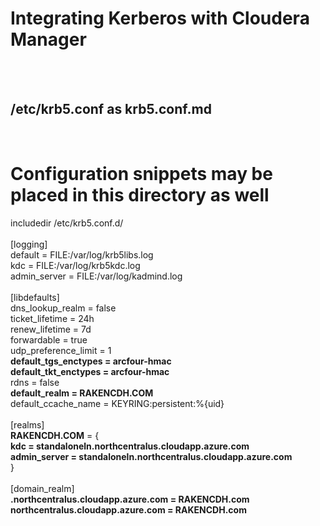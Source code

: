 <h1> Integrating Kerberos with Cloudera Manager</h1><br>
<br>
<h2>/etc/krb5.conf as krb5.conf.md</h2>
<br>

# Configuration snippets may be placed in this directory as well<br>
includedir /etc/krb5.conf.d/<br>
<br>
[logging]<br>
 default = FILE:/var/log/krb5libs.log<br>
 kdc = FILE:/var/log/krb5kdc.log<br>
 admin_server = FILE:/var/log/kadmind.log<br>
<br>
[libdefaults]<br>
 dns_lookup_realm = false<br>
 ticket_lifetime = 24h<br>
 renew_lifetime = 7d<br>
 forwardable = true<br>
 udp_preference_limit = 1<br>
 **default_tgs_enctypes = arcfour-hmac**<br>
 **default_tkt_enctypes = arcfour-hmac**<br>
 rdns = false<br>
 **default_realm = RAKENCDH.COM**<br>
 default_ccache_name = KEYRING:persistent:%{uid}<br>
<br>
[realms]<br>
 **RAKENCDH.COM** = {<br>
  **kdc = standaloneln.northcentralus.cloudapp.azure.com**<br>
  **admin_server = standaloneln.northcentralus.cloudapp.azure.com**<br>
 }<br>
<br>
[domain_realm]<br>
 **.northcentralus.cloudapp.azure.com = RAKENCDH.com**<br>
 **northcentralus.cloudapp.azure.com = RAKENCDH.com**<br>
<br>
